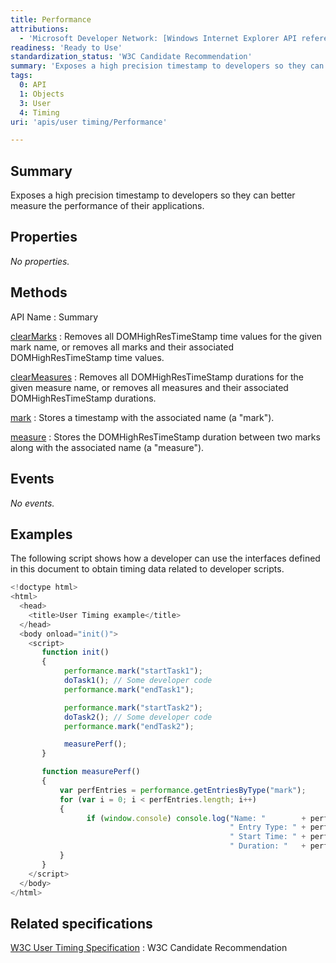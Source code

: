 ```yaml
---
title: Performance
attributions:
  - 'Microsoft Developer Network: [Windows Internet Explorer API reference Article](http://msdn.microsoft.com/en-us/library/ie/hh828809%28v=vs.85%29.aspx)'
readiness: 'Ready to Use'
standardization_status: 'W3C Candidate Recommendation'
summary: 'Exposes a high precision timestamp to developers so they can better measure the performance of their applications.'
tags:
  0: API
  1: Objects
  3: User
  4: Timing
uri: 'apis/user timing/Performance'

---
```

## <span>Summary</span>

Exposes a high precision timestamp to developers so they can better measure the performance of their applications.

## <span>Properties</span>

*No properties.*

## <span>Methods</span>

API Name
:   Summary

[clearMarks](/apis/user_timing/Performance/clearMarks)
:   Removes all DOMHighResTimeStamp time values for the given mark name, or removes all marks and their associated DOMHighResTimeStamp time values.

[clearMeasures](/apis/user_timing/Performance/clearMeasures)
:   Removes all DOMHighResTimeStamp durations for the given measure name, or removes all measures and their associated DOMHighResTimeStamp durations.

[mark](/apis/user_timing/Performance/mark)
:   Stores a timestamp with the associated name (a "mark").

[measure](/apis/user_timing/Performance/measure)
:   Stores the DOMHighResTimeStamp duration between two marks along with the associated name (a "measure").

## <span>Events</span>

*No events.*

## <span>Examples</span>

The following script shows how a developer can use the interfaces defined in this document to obtain timing data related to developer scripts.

``` js
<!doctype html>
<html>
  <head>
    <title>User Timing example</title>
  </head>
  <body onload="init()">
    <script>
       function init()
       {
            performance.mark("startTask1");
            doTask1(); // Some developer code
            performance.mark("endTask1");

            performance.mark("startTask2");
            doTask2(); // Some developer code
            performance.mark("endTask2");

            measurePerf();
       }

       function measurePerf()
       {
           var perfEntries = performance.getEntriesByType("mark");
           for (var i = 0; i < perfEntries.length; i++)
           {
                 if (window.console) console.log("Name: "        + perfEntries[i].name      +
                                                 " Entry Type: " + perfEntries[i].entryType +
                                                 " Start Time: " + perfEntries[i].startTime +
                                                 " Duration: "   + perfEntries[i].duration  + "\n");
           }
       }
    </script>
  </body>
</html>
```

## <span>Related specifications</span>

[W3C User Timing Specification](http://www.w3.org/TR/user-timing/)
:   W3C Candidate Recommendation
